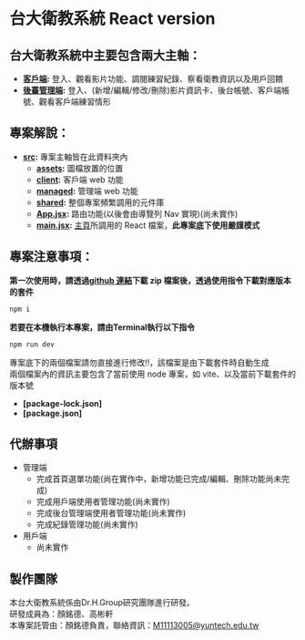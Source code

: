# 台大衛教系統 React version

## 台大衛教系統中主要包含兩大主軸：

- **[客戶端](./src/client/):** 登入、觀看影片功能、調閱練習紀錄、察看衛教資訊以及用戶回饋
- **[後臺管理端](./src/frontend_sys/):** 登入、(新增/編輯/修改/刪除)影片資訊卡、後台帳號、客戶端帳號、觀看客戶端練習情形

## 專案解說：

- **[src](./src/):** 專案主軸皆在此資料夾內
  - **[assets](./src/assets/):** 圖檔放置的位置
  - **[client](./src/client/):** 客戶端 web 功能
  - **[managed](./src/managed/):** 管理端 web 功能
  - **[shared](./src/shared/):** 整個專案頻繁調用的元件庫
  - **[App.jsx](./src/App.jsx):** 路由功能(以後會由導覽列 Nav 實現)(尚未實作)
  - **[main.jsx](./src/main.jsx):** [主頁](./index.html)所調用的 React 檔案，**此專案底下使用嚴謹模式**

## 專案注意事項：

**第一次使用時，請透過[github 連結](https://github.com/Teddybiovlsi/ntuh_ReactVersion)下載 zip 檔案後，透過使用指令下載對應版本的套件**

```Terminal
npm i
```
**若要在本機執行本專案，請由Terminal執行以下指令**

```Terminal
npm run dev
```
專案底下的兩個檔案請勿直接進行修改!!，該檔案是由下載套件時自動生成
<br/>
兩個檔案內的資訊主要包含了當前使用 node 專案，如 vite、以及當前下載套件的版本號

- **[package-lock.json]**
- **[package.json]**

## 代辦事項
- 管理端
  - 完成首頁選單功能(尚在實作中，新增功能已完成/編輯、刪除功能尚未完成)
  - 完成用戶端使用者管理功能(尚未實作)
  - 完成後台管理端使用者管理功能(尚未實作)
  - 完成紀錄管理功能(尚未實作)
- 用戶端
  - 尚未實作  

## 製作團隊
本台大衛教系統係由Dr.H.Group研究團隊進行研發。<br>
研發成員為：顏銘德、高彬軒<br>
本專案託管由：顏銘德負責，聯絡資訊：M11113005@yuntech.edu.tw

